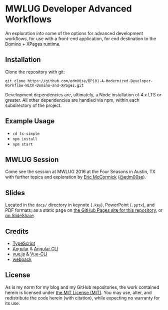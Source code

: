 # MWLUG Developer Advanced Workflows

An exploration into some of the options for advanced development workflows, for use with a front-end application, for end destination to the Domino + XPages runtime.

## Installation

Clone the repository with git:

`git clone https://github.com/edm00se/BP101-A-Modernized-Developer-Workflow-With-Domino-and-XPages.git`

Development dependencies are, ultimately, a Node installation of 4.x LTS or greater. All other dependencies are handled via npm, within each subdirectory of the project.

## Example Usage

- `cd ts-simple`
- `npm install`
- `npm start`

## MWLUG Session

Come see the session at MWLUG 2016 at the Four Seasons in Austin, TX with further topics and exploration by [Eric McCormick](https://ericmccormick.io) ([@edm00se](https://github.com/edm00se)).

## Slides

Located in the `docs/` directory in keynote (`.key`), PowerPoint (`.pptx`), and PDF formats; as a static page on [the GitHub Pages site for this repository](https://edm00se.github.io/BP101-A-Modernized-Developer-Workflow-With-Domino-and-XPages/), or [on SlideShare](http://www.slideshare.net/edm00se/bp101-a-modernized-workflow-w-dominoxpages).

## Credits

- [TypeScript](https://www.typescriptlang.org/)
- [Angular](https://angular.io/) & [Angular CLI](https://cli.angular.io/)
- [vue.js](https://vuejs.org/) & [Vue-CLI](https://github.com/vuejs/vue-cli)
- [webpack](https://webpack.github.io/)

## License

As is my norm for my blog and my GitHub repositories, the work contained herein is licensed under [the MIT License (MIT)](http://choosealicense.com/licenses/mit). You may use, alter, and redistribute the code herein (with citation), while expecting no warranty for its use.
